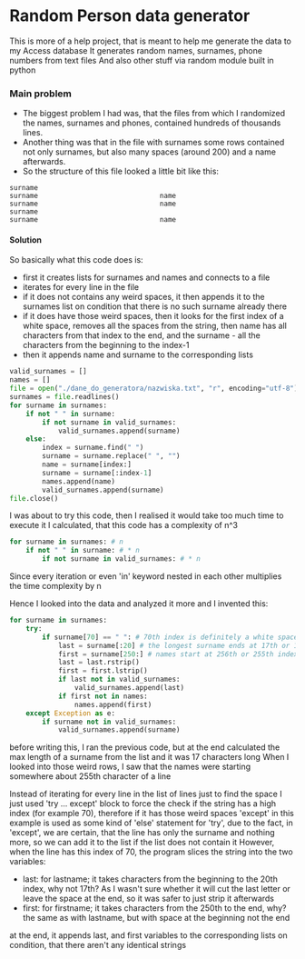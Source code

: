 # Random Person data generator
This is more of a help project, that is meant to help me generate the data to my Access database
It generates random names, surnames, phone numbers from text files
And also other stuff via random module built in python

### Main problem
- The biggest problem I had was, that the files from which I randomized
the names, surnames and phones, contained hundreds of thousands lines.
- Another thing was that in the file with surnames some rows contained
not only surnames, but also many spaces (around 200) and a name afterwards.
- So the structure of this file looked a little bit like this:
```
surname
surname                              name
surname                              name
surname
surname                              name
```
#### Solution
So basically what this code does is:
- first it creates lists for surnames and names and connects to a file
- iterates for every line in the file
- if it does not contains any weird spaces, it then appends it to the surnames list on condition that there is no such surname already there
- if it does have those weird spaces, then it looks for the first index of a white space, removes all the spaces from the string, then name has all characters from that index to the end, and the surname - all the characters from the beginning to the index-1
- then it appends name and surname to the corresponding lists
```python
valid_surnames = []
names = []
file = open("./dane_do_generatora/nazwiska.txt", "r", encoding="utf-8")
surnames = file.readlines()
for surname in surnames:
    if not " " in surname:
        if not surname in valid_surnames:
            valid_surnames.append(surname)
    else:
        index = surname.find(" ")
        surname = surname.replace(" ", "")
        name = surname[index:]
        surname = surname[:index-1]
        names.append(name)
        valid_surnames.append(surname)
file.close()
```
I was about to try this code, then I realised it would take too much time to execute it
I calculated, that this code has a complexity of n^3
```python
for surname in surnames: # n
    if not " " in surname: # * n
        if not surname in valid_surnames: # * n
```
Since every iteration or even 'in' keyword nested in each other multiplies the time complexity by n

Hence I looked into the data and analyzed it more
and I invented this:
```python
for surname in surnames:
    try:
        if surname[70] == " ": # 70th index is definitely a white space between surname and name
            last = surname[:20] # the longest surname ends at 17th or 18th index
            first = surname[250:] # names start at 256th or 255th index
            last = last.rstrip()
            first = first.lstrip()
            if last not in valid_surnames:
                valid_surnames.append(last)
            if first not in names:
                names.append(first)
    except Exception as e:
        if surname not in valid_surnames:
            valid_surnames.append(surname)
```
before writing this, I ran the previous code, but at the end calculated the max length of a surname from the list and it was 17 characters long
When I looked into those weird rows, I saw that the names were starting somewhere about 255th character of a line

Instead of iterating for every line in the list of lines just to find the space
I just used 'try ... except' block to force the check if the string has a high index (for example 70), therefore if it has those weird spaces
'except' in this example is used as some kind of 'else' statement for 'try', due to the fact, in 'except', we are certain, that the line has only the surname and nothing more, so we can add it to the list if the list does not contain it
However, when the line has this index of 70, the program slices the string into the two variables:
- last: for lastname; it takes characters from the beginning to the 20th index, why not 17th? As I wasn't sure whether it will cut the last letter or leave the space at the end, so it was safer to just strip it afterwards
- first: for firstname; it takes characters from the 250th to the end, why? the same as with lastname, but with space at the beginning not the end

at the end, it appends last, and first variables to the corresponding lists on condition, that there aren't any identical strings
